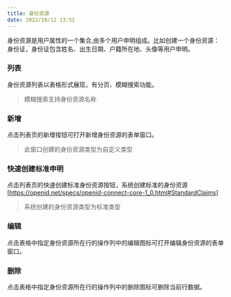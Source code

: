 ```yaml
---
title: 身份资源
date: 2022/10/12 13:52
---
```


身份资源是用户属性的一个集合,由多个用户申明组成。比如创建一个身份资源：身份证，身份证包含姓名、出生日期、户籍所在地、头像等用户申明。

### 列表

身份资源列表以表格形式展现，有分页、模糊搜索功能。

> 模糊搜索支持身份资源名称

### 新增

点击列表页的新增按钮可打开新增身份资源的表单窗口。

> 此窗口创建的身份资源类型为自定义类型

### 快速创建标准申明

点击列表页的快速创建标准身份资源按钮，系统创建标准的身份资源[https://openid.net/specs/openid-connect-core-1_0.html#StandardClaims]

> 系统创建的身份资源类型为标准类型

### 编辑

点击表格中指定身份资源所在行的操作列中的编辑图标可打开编辑身份资源的表单窗口。

### 删除

点击表格中指定身份资源所在行的操作列中的删除图标可删除当前行数据。